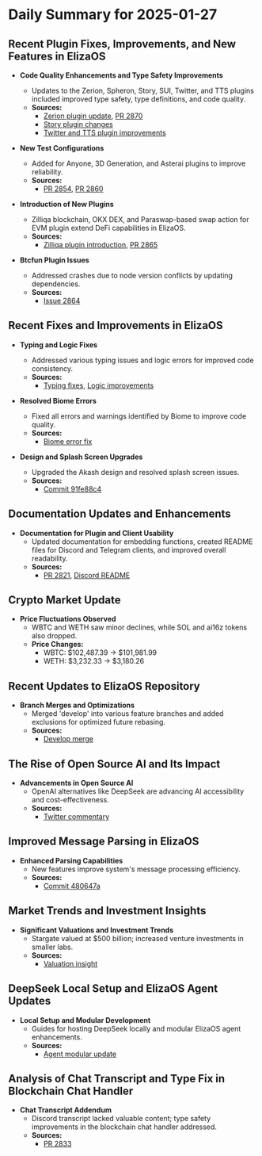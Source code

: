 # Daily Summary for 2025-01-27

## Recent Plugin Fixes, Improvements, and New Features in ElizaOS

- **Code Quality Enhancements and Type Safety Improvements**  
  - Updates to the Zerion, Spheron, Story, SUI, Twitter, and TTS plugins included improved type safety, type definitions, and code quality.  
  - **Sources:**
    - [Zerion plugin update](https://github.com/elizaOS/eliza/commit/55a8e20d5b6f6ba44c0a5275a375e94cb758a751), [PR 2870](https://github.com/elizaOS/eliza/pull/2870)
    - [Story plugin changes](https://github.com/elizaOS/eliza/pull/2844)
    - [Twitter and TTS plugin improvements](https://github.com/elizaOS/eliza/pull/2827)

- **New Test Configurations**  
  - Added for Anyone, 3D Generation, and Asterai plugins to improve reliability.  
  - **Sources:**
    - [PR 2854](https://github.com/elizaOS/eliza/pull/2854), [PR 2860](https://github.com/elizaOS/eliza/pull/2860)

- **Introduction of New Plugins**  
  - Zilliqa blockchain, OKX DEX, and Paraswap-based swap action for EVM plugin extend DeFi capabilities in ElizaOS.  
  - **Sources:**
    - [Zilliqa plugin introduction](https://github.com/elizaOS/eliza/pull/2842), [PR 2865](https://github.com/elizaOS/eliza/pull/2865)

- **Btcfun Plugin Issues**  
  - Addressed crashes due to node version conflicts by updating dependencies.  
  - **Sources:**
    - [Issue 2864](https://github.com/elizaOS/eliza/issues/2864)

## Recent Fixes and Improvements in ElizaOS

- **Typing and Logic Fixes**  
  - Addressed various typing issues and logic errors for improved code consistency.  
  - **Sources:**
    - [Typing fixes](https://github.com/elizaOS/eliza/commit/4ff686756579c408fe15bc4079f27ec47d579596), [Logic improvements](https://github.com/elizaOS/eliza/commit/cb1efdbb5c9a2ab7f15cd26d67cad423b59d40ab)

- **Resolved Biome Errors**  
  - Fixed all errors and warnings identified by Biome to improve code quality.  
  - **Sources:**
    - [Biome error fix](https://github.com/elizaOS/eliza/commit/84b59aeddfe063b604504057a733a6819c2ecd0e)

- **Design and Splash Screen Upgrades**  
  - Upgraded the Akash design and resolved splash screen issues.  
  - **Sources:**
    - [Commit 91fe88c4](https://github.com/elizaOS/eliza/commit/91fe88c4dc8a1a5aa5d585c44b2a8da8c4b9e35d)

## Documentation Updates and Enhancements

- **Documentation for Plugin and Client Usability**  
  - Updated documentation for embedding functions, created README files for Discord and Telegram clients, and improved overall readability.  
  - **Sources:**
    - [PR 2821](https://github.com/elizaOS/eliza/pull/2821), [Discord README](https://github.com/elizaOS/eliza/pull/2812)

## Crypto Market Update

- **Price Fluctuations Observed**  
  - WBTC and WETH saw minor declines, while SOL and ai16z tokens also dropped.  
  - **Price Changes:**
    - WBTC: $102,487.39 → $101,981.99
    - WETH: $3,232.33 → $3,180.26

## Recent Updates to ElizaOS Repository

- **Branch Merges and Optimizations**  
  - Merged 'develop' into various feature branches and added exclusions for optimized future rebasing.  
  - **Sources:**
    - [Develop merge](https://github.com/elizaOS/eliza/commit/097e2e7fa461808ca2ca693d83832102624e8b09)

## The Rise of Open Source AI and Its Impact

- **Advancements in Open Source AI**  
  - OpenAI alternatives like DeepSeek are advancing AI accessibility and cost-effectiveness.  
  - **Sources:**
    - [Twitter commentary](https://twitter.com/dankvr/status/1883692238884254096)

## Improved Message Parsing in ElizaOS

- **Enhanced Parsing Capabilities**  
  - New features improve system's message processing efficiency.  
  - **Sources:**
    - [Commit 480647a](https://github.com/elizaOS/eliza/commit/480647a7d08753c4f3184c41570d0ddc3d8b96e9)

## Market Trends and Investment Insights

- **Significant Valuations and Investment Trends**  
  - Stargate valued at $500 billion; increased venture investments in smaller labs.  
  - **Sources:**
    - [Valuation insight](https://twitter.com/dankvr/status/1883893619553436043)

## DeepSeek Local Setup and ElizaOS Agent Updates

- **Local Setup and Modular Development**  
  - Guides for hosting DeepSeek locally and modular ElizaOS agent enhancements.  
  - **Sources:**
    - [Agent modular update](https://github.com/elizaOS/eliza/pull/2861)

## Analysis of Chat Transcript and Type Fix in Blockchain Chat Handler

- **Chat Transcript Addendum**  
  - Discord transcript lacked valuable content; type safety improvements in the blockchain chat handler addressed.  
  - **Sources:**
    - [PR 2833](https://github.com/elizaOS/eliza/pull/2833)
